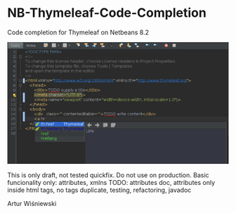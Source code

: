 # NB-Thymeleaf-Code-Completion
Code completion for Thymeleaf on Netbeans 8.2

![Alt text](/thymeleafcc.png?raw=true "Example")

This is only draft, not tested quickfix.
Do not use on production.
Basic funcionality only: attributes, xmlns
TODO: attributes doc, attributes only inside html tags, no tags duplicate, testing, refactoring, javadoc

Artur Wiśniewski
